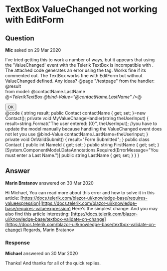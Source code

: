 # TextBox ValueChanged not working with EditForm

## Question

**Mic** asked on 29 Mar 2020

I've tried getting this to work a number of ways, but it appears that using the 'ValueChanged' event with the Telerik TextBox is incompatible with <EditForm>. The attached code generates an error using the <EditForm> tag. Works fine if its commented out. The TextBox works fine with EditForm but without ValueChanged defined. Any ideas? @page "/testpage" <EditForm Model="contactName" OnValidSubmit="OnValidSubmit"> <DataAnnotationsValidator /> from the handler: @result <br /> from model: @contactName.LastName <br /> <TelerikTextBox ValueChanged="@( (string s)=> MyValueChangeHandler(s) )" Value="@contactName.LastName"> </TelerikTextBox> @*<TelerikTextBox @bind-Value="@contactName.LastName" />*@<ValidationMessage For="@(()=> contactName.LastName)" /> <div> <button class="btn btn-primary" type="submit">OK</button> </div> </EditForm> @code { string result; public Contact contactName { get; set; }=new Contact(); private void MyValueChangeHandler(string theUserInput) { result=string.Format("The user entered: {0}", theUserInput); //you have to update the model manually because handling the ValueChanged event does not let you use @bind-Value contactName.LastName=theUserInput; } private void OnValidSubmit() { result="Form Submitted"; } public class Contact { public int NameId { get; set; } public string FirstName { get; set; } [System.ComponentModel.DataAnnotations.Required(ErrorMessage="You must enter a Last Name.")] public string LastName { get; set; } } }

## Answer

**Marin Bratanov** answered on 30 Mar 2020

Hi Michael, You can read more about this error and how to solve it in this article: [https://docs.telerik.com/blazor-ui/knowledge-base/requires-valueexpression](https://docs.telerik.com/blazor-ui/knowledge-base/requires-valueexpression) Here's the simplest change: <TelerikTextBox ValueChanged="@( (string s)=> MyValueChangeHandler(s) )" Value="@contactName.LastName" ValueExpression="@( ()=> contactName.LastName )"> </TelerikTextBox> And you may also find this article interesting: [https://docs.telerik.com/blazor-ui/knowledge-base/textbox-validate-on-change](https://docs.telerik.com/blazor-ui/knowledge-base/textbox-validate-on-change) Regards, Marin Bratanov

### Response

**Michael** answered on 30 Mar 2020

Thanks! And thanks for all of the quick replies.
